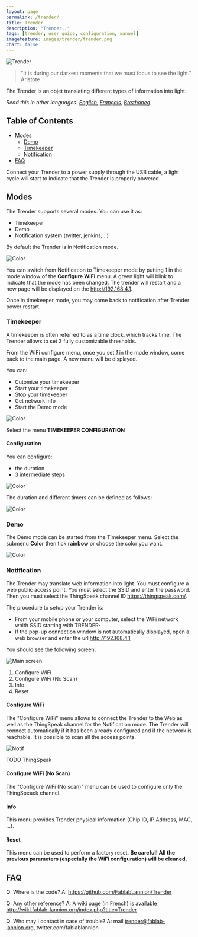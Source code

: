 ```yaml
---
layout: page
permalink: /trender/
title: Trender
description: "Trender.."
tags: [trender, user guide, configuration, manuel]
imagefeature: images/trender/trender.png
chart: false
---
```



![Trender](images/trender/trender.png)

> "It is during our darkest moments that we must focus to see the light." Aristote

The Trender is an objet translating different types of information into light.

*Read this in other languages: [English](trender.md), [Français](trender.fr.md), [Brezhoneg](trender.bzh.md)*

## Table of Contents
- [Modes](#modes)
  - [Demo](#demo)
  - [Timekeeper](#timekeeper)
  - [Notification](#notification)
- [FAQ](#faq)

Connect your Trender to a power supply through the USB cable, a light cycle will start to indicate that the Trender is properly powered.

## Modes

The Trender supports several modes. You can use it as:
 * Timekeeper
 * Demo
 * Notification system (twitter, jenkins,...)

By default the Trender is in Notification mode.

![Color](images/trender/modes.png)

You can switch from Notification to Timekeeper mode by putting *1* in the mode
window of the **Configure WiFi** menu.
A green light will blink to indicate that the mode has been changed.
The trender will restart and a new page will be displayed on the http://192.168.4.1.

Once in timekeeper mode, you may come back to notification after Trender power restart.


### Timekeeper

A timekeeper is often referred to as a time clock, which tracks time. The
Trender allows to set 3 fully customizable thresholds.

From the WiFi configure menu, once you set *1* in the mode window, come back to
the main page. A new menu will be displayed.

You can:
  * Cutomize your timekeeper
  * Start your timekeeper
  * Stop your timekeeper
  * Get network info
  * Start the Demo mode

![Color](images/trender/tk.png)

Select the menu **TIMEKEEPER CONFIGURATION**

#### Configuration

You can configure:
 * the duration
 * 3 intermediate steps

![Color](images/trender/color.png)

The duration and different timers can be defined as follows:

![Color](images/trender/timekeeper-en.png)


### Demo

The Demo mode can be started from the Timekeeper menu.
Select the submenu **Color** then tick **rainbow** or choose the color you want.

![Color](images/trender/demo_color.png)


### Notification

The Trender may translate web information into light.
You must configure a web public access point. You must select the SSID and
enter the password. Then you must select the ThingSpeak channel ID https://thingspeak.com/.

The procedure to setup your Trender is:
  * From your mobile phone or your computer, select the WiFi network whith SSID starting with TRENDER-
  * If the pop-up connection window is not automatically displayed, open a web browser and enter the url http://192.168.4.1

You should see the following screen:

![Main screen](images/trender/main.png)

 1. Configure WiFi
 2. Configure WiFi (No Scan)
 3. Info
 4. Reset

#### Configure WiFi

The "Configure WiFi" menu allows to connect the Trender to the Web as well as the ThingSpeak channel for the Notification mode.
The Trender will connect automatically if it has been already configured and if the network is reachable.
It is possible to scan all the access points.

![Notif](images/trender/ThingSpeak.png)

TODO ThingSpeak

#### Configure WiFi (No Scan)

The "Configure WiFi (No scan)" menu can be used to configure only the ThingSpeack channel.

#### Info

This menu provides Trender physical information (Chip ID, IP Address, MAC, ...).

#### Reset

This menu can be used to perform a factory reset. **Be careful! All the previous parameters
(especially the WiFi configuration) will be cleaned.**



## FAQ

Q: Where is the code?
A: https://github.com/FablabLannion/Trender

Q: Any other reference?
A: A wiki page (in French) is available http://wiki.fablab-lannion.org/index.php?title=Trender

Q: Who may I contact in case of trouble?
A: mail trender@fablab-lannion.org, twitter.com/fablablannion
